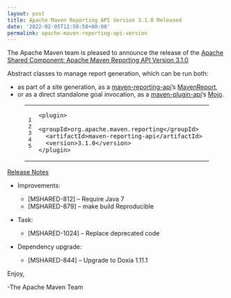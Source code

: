 ```yaml
---
layout: post
title: Apache Maven Reporting API Version 3.1.0 Released
date: '2022-02-05T12:50:50+00:00'
permalink: apache-maven-reporting-api-version
---
```

<div class="entry-content"><p>The Apache Maven team is pleased to announce the release of the
<a href="https://maven.apache.org/shared/maven-reporting-api/">Apache Shared Component: Apache Maven Reporting API Version 3.1.0</a></p>

<p>Abstract classes to manage report generation, which can be run both:</p>

<ul>
<li>as part of a site generation, as a <a href="https://maven.apache.org/shared/maven-reporting-api/">maven-reporting-api</a>&rsquo;s <a href="https://maven.apache.org/shared/maven-reporting-api/apidocs/org/apache/maven/reporting/MavenReport.html">MavenReport</a>,</li>
<li>or as a direct standalone goal invocation, as a <a href="https://maven.apache.org/ref/current/maven-plugin-api/">maven-plugin-api</a>&rsquo;s <a href="https://maven.apache.org/ref/current/maven-plugin-api/apidocs/org/apache/maven/plugin/Mojo.html">Mojo</a>.</li>
</ul>


<figure class='code'><figcaption><span></span></figcaption><div class="highlight"><table><tr><td class="gutter"><pre class="line-numbers"><span class='line-number'>1</span>
<span class='line-number'>2</span>
<span class='line-number'>3</span>
<span class='line-number'>4</span>
<span class='line-number'>5</span>
</pre></td><td class='code'><pre><code class='xml'><span class='line'><span class="nt">&lt;plugin&gt;</span>
</span><span class='line'>  <span class="nt">&lt;groupId&gt;</span>org.apache.maven.reporting<span class="nt">&lt;/groupId&gt;</span>
</span><span class='line'>  <span class="nt">&lt;artifactId&gt;</span>maven-reporting-api<span class="nt">&lt;/artifactId&gt;</span>
</span><span class='line'>  <span class="nt">&lt;version&gt;</span>3.1.0<span class="nt">&lt;/version&gt;</span>
</span><span class='line'><span class="nt">&lt;/plugin&gt;</span>
</span></code></pre></td></tr></table></div></figure>




<!-- more -->


<p><a href="https://issues.apache.org/jira/projects/MSHARED/versions/12331438">Release Notes</a></p>

<ul>
<li><p>Improvements:</p>

<ul>
<li>[MSHARED-812] &ndash; Require Java 7</li>
<li>[MSHARED-879] &ndash; make build Reproducible</li>
</ul>
</li>
<li><p>Task:</p>

<ul>
<li>[MSHARED-1024] &ndash; Replace deprecated code</li>
</ul>
</li>
<li><p>Dependency upgrade:</p>

<ul>
<li>[MSHARED-844] &ndash; Upgrade to Doxia 1.11.1</li>
</ul>
</li>
</ul>


<p>Enjoy,</p>

<p>-The Apache Maven Team</p>
